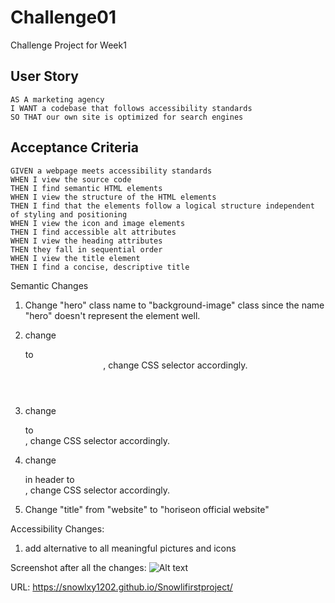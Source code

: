 # Challenge01
Challenge Project for Week1

## User Story

```
AS A marketing agency
I WANT a codebase that follows accessibility standards
SO THAT our own site is optimized for search engines
```

## Acceptance Criteria

```
GIVEN a webpage meets accessibility standards
WHEN I view the source code
THEN I find semantic HTML elements
WHEN I view the structure of the HTML elements
THEN I find that the elements follow a logical structure independent of styling and positioning
WHEN I view the icon and image elements
THEN I find accessible alt attributes
WHEN I view the heading attributes
THEN they fall in sequential order
WHEN I view the title element
THEN I find a concise, descriptive title
```

Semantic Changes 
1. Change "hero" class name to "background-image" class since the name "hero" doesn't represent the element well. 

2. change <div class="header"> to <header>, change CSS selector accordingly.

3. change <div class="footer"> to <footer>, change CSS selector accordingly.

4. change <div> in header to <nav>, change CSS selector accordingly. 

5. Change "title" from "website" to "horiseon official website" 

Accessibility Changes:

1. add alternative to all meaningful pictures and icons


Screenshot after all the changes:
![Alt text](<Challenge1 afterwork screenshot.png>)


URL: https://snowlxy1202.github.io/Snowlifirstproject/

